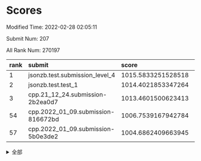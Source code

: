 # Scores

Modified Time: 2022-02-28 02:05:11

Submit Num: 207

All Rank Num: 270197

| rank |               submit               |       score        |       sigma        | pk_num |
| :--- | :--------------------------------- | :----------------- | :----------------- | :----- |
| 1    | jsonzb.test.submission_level_4     | 1015.5833251528518 | 0.8261335648129381 | 5224   |
| 2    | jsonzb.test.test_1                 | 1014.4021853347264 | 0.867843588718212  | 5223   |
| 3    | cpp.21_12_24.submission-2b2ea0d7   | 1013.4601500623413 | 0.8087575006375771 | 5220   |
| 54   | cpp.2022_01_09.submission-816672bd | 1006.7539167942784 | 0.7182192028695459 | 5226   |
| 57   | cpp.2022_01_09.submission-5b0e3de2 | 1004.6862409663945 | 0.7253508496856228 | 5223   |


<details>
<summary>全部</summary>

| rank |                 submit                 |       score        |       sigma        | pk_num |
| :--- | :------------------------------------- | :----------------- | :----------------- | :----- |
| 1    | jsonzb.test.submission_level_4         | 1015.5833251528518 | 0.8261335648129381 | 5224   |
| 2    | jsonzb.test.test_1                     | 1014.4021853347264 | 0.867843588718212  | 5223   |
| 3    | cpp.21_12_24.submission-2b2ea0d7       | 1013.4601500623413 | 0.8087575006375771 | 5220   |
| 4    | gobigger.level_3.submission_level_3_3  | 1011.2287428363427 | 0.7621020941228799 | 5220   |
| 5    | gobigger.level_3.submission_level_3_15 | 1011.1538917117972 | 0.772514463162948  | 5221   |
| 6    | gobigger.level_3.submission_level_3_22 | 1011.1373547989614 | 0.75480287815721   | 5224   |
| 7    | gobigger.level_3.submission_level_3_36 | 1011.1334286991945 | 0.7694952015445048 | 5218   |
| 8    | gobigger.level_3.submission_level_3_19 | 1011.0505409734528 | 0.752461111800113  | 5224   |
| 9    | gobigger.level_3.submission_level_3_5  | 1010.8577102284726 | 0.7546655592584625 | 5227   |
| 10   | gobigger.level_3.submission_level_3_45 | 1010.832997537744  | 0.7695498628367227 | 5223   |
| 11   | gobigger.level_3.submission_level_3_12 | 1010.7883832414157 | 0.7743154342795798 | 5219   |
| 12   | gobigger.level_3.submission_level_3_27 | 1010.7779063416837 | 0.7614814904294631 | 5218   |
| 13   | gobigger.level_3.submission_level_3_31 | 1010.7227431277109 | 0.7893680983322139 | 5223   |
| 14   | gobigger.level_3.submission_level_3_42 | 1010.6257212018365 | 0.7490277120560681 | 5222   |
| 15   | gobigger.level_3.submission_level_3_18 | 1010.5967347417725 | 0.7819398302670362 | 5224   |
| 16   | gobigger.level_3.submission_level_3_41 | 1010.5638148956572 | 0.7599651319274042 | 5219   |
| 17   | gobigger.level_3.submission_level_3_47 | 1010.5282825485535 | 0.7558972327505901 | 5219   |
| 18   | gobigger.level_3.submission_level_3_0  | 1010.4902441725585 | 0.7347118875486175 | 5223   |
| 19   | gobigger.level_3.submission_level_3_7  | 1010.4335273475738 | 0.7556408323848907 | 5225   |
| 20   | gobigger.level_3.submission_level_3_38 | 1010.3970405439944 | 0.749948538149585  | 5223   |
| 21   | gobigger.level_3.submission_level_3_25 | 1010.3194081010296 | 0.7744997624186662 | 5220   |
| 22   | gobigger.level_3.submission_level_3_34 | 1010.28199853259   | 0.7384298545989496 | 5222   |
| 23   | gobigger.level_3.submission_level_3_26 | 1010.220719628628  | 0.7605441531959103 | 5220   |
| 24   | gobigger.level_3.submission_level_3_28 | 1010.2150816377995 | 0.757752927240822  | 5218   |
| 25   | gobigger.level_3.submission_level_3_40 | 1010.1637036844952 | 0.7707717395928516 | 5221   |
| 26   | gobigger.level_3.submission_level_3_48 | 1010.0272872861226 | 0.7571062569821059 | 5220   |
| 27   | gobigger.level_3.submission_level_3_39 | 1010.0117517111064 | 0.7451960150135066 | 5226   |
| 28   | gobigger.level_3.submission_level_3_2  | 1009.9917833854162 | 0.756101703437714  | 5221   |
| 29   | gobigger.level_3.submission_level_3_10 | 1009.9125188918142 | 0.75202296090091   | 5220   |
| 30   | gobigger.level_3.submission_level_3_4  | 1009.832056657987  | 0.7565369822537636 | 5220   |
| 31   | gobigger.level_3.submission_level_3_14 | 1009.7890693343994 | 0.7638056523874761 | 5224   |
| 32   | gobigger.level_3.submission_level_3_30 | 1009.7704815526362 | 0.7456947064428867 | 5222   |
| 33   | gobigger.level_3.submission_level_3_29 | 1009.7684860962544 | 0.747886980313329  | 5218   |
| 34   | gobigger.level_3.submission_level_3_49 | 1009.7637479643795 | 0.7572837945624311 | 5225   |
| 35   | gobigger.level_3.submission_level_3_23 | 1009.7602644676493 | 0.7528155758620039 | 5222   |
| 36   | gobigger.level_3.submission_level_3_6  | 1009.7474025426894 | 0.7555375451563155 | 5218   |
| 37   | gobigger.level_3.submission_level_3_24 | 1009.6190563664167 | 0.751315051558279  | 5219   |
| 38   | gobigger.level_3.submission_level_3_44 | 1009.5597773308773 | 0.7472972322006808 | 5225   |
| 39   | gobigger.level_3.submission_level_3_37 | 1009.5147397455073 | 0.7473399736714329 | 5225   |
| 40   | gobigger.level_3.submission_level_3_33 | 1009.4591591533124 | 0.7690848299231551 | 5221   |
| 41   | gobigger.level_3.submission_level_3_1  | 1009.4165473969015 | 0.7697396075090152 | 5222   |
| 42   | gobigger.level_3.submission_level_3_8  | 1009.400707627685  | 0.7581002376667871 | 5227   |
| 43   | gobigger.level_3.submission_level_3_17 | 1009.303976324911  | 0.7434193785440572 | 5222   |
| 44   | gobigger.level_3.submission_level_3_46 | 1009.2529272360613 | 0.7537814472483816 | 5220   |
| 45   | gobigger.level_3.submission_level_3_16 | 1009.1813935447644 | 0.7549951979100232 | 5223   |
| 46   | gobigger.level_3.submission_level_3_35 | 1008.9374031211474 | 0.7467753628845997 | 5220   |
| 47   | gobigger.level_3.submission_level_3_21 | 1008.8717529197407 | 0.7502006543861226 | 5217   |
| 48   | gobigger.level_3.submission_level_3_43 | 1008.8624844479883 | 0.7434361899068658 | 5222   |
| 49   | gobigger.level_3.submission_level_3_32 | 1008.7792328001352 | 0.7511502451943662 | 5224   |
| 50   | gobigger.level_3.submission_level_3_20 | 1008.4442696834418 | 0.7273361603512247 | 5221   |
| 51   | gobigger.level_3.submission_level_3_11 | 1008.2272254903575 | 0.7238666739377738 | 5225   |
| 52   | gobigger.level_3.submission_level_3_9  | 1008.202311865717  | 0.7300228761906326 | 5222   |
| 53   | gobigger.level_3.submission_level_3_13 | 1007.840318735011  | 0.7441614903894068 | 5218   |
| 54   | cpp.2022_01_09.submission-816672bd     | 1006.7539167942784 | 0.7182192028695459 | 5226   |
| 55   | gobigger.level_1.submission_level_1_17 | 1005.4448157359906 | 0.7368919104759263 | 5214   |
| 56   | gobigger.level_1.submission_level_1_14 | 1004.7005842782318 | 0.7225533916895277 | 5227   |
| 57   | cpp.2022_01_09.submission-5b0e3de2     | 1004.6862409663945 | 0.7253508496856228 | 5223   |
| 58   | gobigger.level_1.submission_level_1_24 | 1004.6685238484453 | 0.715062615199052  | 5222   |
| 59   | gobigger.level_1.submission_level_1_11 | 1004.4938609503845 | 0.724927752187084  | 5222   |
| 60   | gobigger.level_1.submission_level_1_35 | 1004.4011375590521 | 0.7277190881351729 | 5216   |
| 61   | gobigger.level_1.submission_level_1_39 | 1004.3838611075719 | 0.7251048970353762 | 5218   |
| 62   | gobigger.level_1.submission_level_1_32 | 1004.3177387713295 | 0.7317069064810389 | 5219   |
| 63   | gobigger.level_1.submission_level_1_0  | 1004.2089138532532 | 0.7206811054346606 | 5218   |
| 64   | gobigger.level_1.submission_level_1_10 | 1004.0845034298297 | 0.7200131285886527 | 5219   |
| 65   | gobigger.level_1.submission_level_1_30 | 1003.9826732454628 | 0.7193818800722532 | 5222   |
| 66   | gobigger.level_1.submission_level_1_26 | 1003.9733744089232 | 0.7085425096847727 | 5222   |
| 67   | gobigger.level_1.submission_level_1_45 | 1003.9475351382129 | 0.718454492565508  | 5221   |
| 68   | gobigger.level_1.submission_level_1_37 | 1003.8915647072429 | 0.7131767973216975 | 5227   |
| 69   | gobigger.level_1.submission_level_1_13 | 1003.8765833324426 | 0.7247827666439911 | 5225   |
| 70   | gobigger.level_1.submission_level_1_41 | 1003.8620301241001 | 0.7177856415603447 | 5222   |
| 71   | gobigger.level_1.submission_level_1_38 | 1003.811876031672  | 0.7176489010878988 | 5225   |
| 72   | gobigger.level_1.submission_level_1_19 | 1003.7785596197693 | 0.73818126814786   | 5221   |
| 73   | gobigger.level_1.submission_level_1_48 | 1003.7160296990478 | 0.7113281407023349 | 5220   |
| 74   | gobigger.level_1.submission_level_1_40 | 1003.6832302991612 | 0.7241367929126473 | 5216   |
| 75   | gobigger.level_1.submission_level_1_42 | 1003.5312407309974 | 0.7155016047945877 | 5218   |
| 76   | gobigger.level_1.submission_level_1_8  | 1003.5274352400941 | 0.722795272738707  | 5224   |
| 77   | gobigger.level_1.submission_level_1_49 | 1003.3803610363082 | 0.7205131515069516 | 5219   |
| 78   | gobigger.level_1.submission_level_1_47 | 1003.3739000410546 | 0.7134628225049465 | 5226   |
| 79   | gobigger.level_1.submission_level_1_27 | 1003.2369198419681 | 0.7071316637501635 | 5225   |
| 80   | gobigger.level_1.submission_level_1_18 | 1003.1940882693173 | 0.7186612469058664 | 5228   |
| 81   | gobigger.level_1.submission_level_1_43 | 1003.187817854234  | 0.7326428371890404 | 5220   |
| 82   | gobigger.level_1.submission_level_1_44 | 1003.1441230592148 | 0.7201414424846359 | 5218   |
| 83   | gobigger.level_1.submission_level_1_5  | 1003.1404046062883 | 0.7235596005948047 | 5216   |
| 84   | gobigger.level_1.submission_level_1_3  | 1003.0713133788972 | 0.7154480102106077 | 5223   |
| 85   | gobigger.level_1.submission_level_1_15 | 1003.0610169888985 | 0.7266066934559372 | 5220   |
| 86   | gobigger.level_1.submission_level_1_28 | 1003.0255348670787 | 0.7277058259870685 | 5226   |
| 87   | gobigger.level_1.submission_level_1_34 | 1002.9976492086714 | 0.7144013621009916 | 5225   |
| 88   | gobigger.level_1.submission_level_1_1  | 1002.9828193376754 | 0.7219357066910514 | 5225   |
| 89   | gobigger.level_1.submission_level_1_9  | 1002.9577725202388 | 0.7322401205497011 | 5224   |
| 90   | gobigger.level_1.submission_level_1_25 | 1002.9568838448226 | 0.703163384252056  | 5222   |
| 91   | gobigger.level_1.submission_level_1_2  | 1002.9407890578508 | 0.720483040796512  | 5222   |
| 92   | gobigger.level_1.submission_level_1_33 | 1002.9078185230139 | 0.7050689968827607 | 5230   |
| 93   | gobigger.level_1.submission_level_1_21 | 1002.8889662476732 | 0.7162287964522561 | 5224   |
| 94   | gobigger.level_1.submission_level_1_12 | 1002.8684397687039 | 0.7171436566531433 | 5223   |
| 95   | gobigger.level_1.submission_level_1_29 | 1002.8291720122073 | 0.7200000180915479 | 5228   |
| 96   | gobigger.level_1.submission_level_1_31 | 1002.800570042424  | 0.719702638288127  | 5219   |
| 97   | gobigger.level_1.submission_level_1_16 | 1002.7831947890687 | 0.7131483593728709 | 5216   |
| 98   | gobigger.level_1.submission_level_1_7  | 1002.5506232710529 | 0.7114484361813177 | 5218   |
| 99   | gobigger.level_1.submission_level_1_46 | 1002.4840597529784 | 0.7188311647454814 | 5222   |
| 100  | gobigger.level_1.submission_level_1_36 | 1002.4146450511819 | 0.7152105060279175 | 5220   |
| 101  | gobigger.level_1.submission_level_1_23 | 1002.3898830331453 | 0.7218559401312988 | 5224   |
| 102  | gobigger.level_1.submission_level_1_6  | 1002.346185298615  | 0.710158053655139  | 5217   |
| 103  | gobigger.level_1.submission_level_1_4  | 1002.0641386649381 | 0.727578254707194  | 5224   |
| 104  | gobigger.level_1.submission_level_1_22 | 1002.035118867252  | 0.7114159120022473 | 5214   |
| 105  | gobigger.level_1.submission_level_1_20 | 1001.8615085412812 | 0.7112059280149287 | 5220   |
| 106  | gobigger.random.submission_random_1    | 997.3996109004546  | 0.7076722513111204 | 5224   |
| 107  | gobigger.random.submission_random_5    | 997.1408968307126  | 0.7056615482568414 | 5221   |
| 108  | gobigger.random.submission_random_45   | 996.9720739897795  | 0.7028218935651699 | 5215   |
| 109  | gobigger.random.submission_random_48   | 996.9116024406212  | 0.71088795966598   | 5225   |
| 110  | gobigger.random.submission_random_9    | 996.8610426237984  | 0.7255307969409783 | 5222   |
| 111  | gobigger.random.submission_random_18   | 996.8517359875079  | 0.7200648660760097 | 5222   |
| 112  | gobigger.random.submission_random_20   | 996.5479806973308  | 0.7114095819921832 | 5220   |
| 113  | gobigger.random.submission_random_23   | 996.4844357076059  | 0.7049010671828084 | 5220   |
| 114  | gobigger.random.submission_random_12   | 996.4256070753246  | 0.7151286803794676 | 5222   |
| 115  | gobigger.random.submission_random_35   | 996.3806357054935  | 0.7050298408056789 | 5222   |
| 116  | gobigger.random.submission_random_19   | 996.2880939295269  | 0.7202148104053737 | 5221   |
| 117  | gobigger.random.submission_random_4    | 996.2273141786468  | 0.7131888412641946 | 5215   |
| 118  | gobigger.random.submission_random_47   | 996.2125920782279  | 0.6985930254088968 | 5221   |
| 119  | gobigger.random.submission_random_24   | 996.1595652409952  | 0.7058532492988102 | 5226   |
| 120  | gobigger.random.submission_random_34   | 996.147040187173   | 0.7197485768862807 | 5218   |
| 121  | gobigger.random.submission_random_21   | 996.1447874107735  | 0.7098113220292338 | 5226   |
| 122  | gobigger.random.submission_random_17   | 996.1140198161233  | 0.7174499259253853 | 5225   |
| 123  | gobigger.random.submission_random_42   | 996.0946946468605  | 0.7055143742257954 | 5217   |
| 124  | gobigger.random.submission_random_39   | 996.029454171546   | 0.7033785837039295 | 5219   |
| 125  | gobigger.random.submission_random_10   | 995.9816607438427  | 0.7213187286070543 | 5221   |
| 126  | gobigger.random.submission_random_40   | 995.9724997905199  | 0.7208931754140114 | 5225   |
| 127  | gobigger.random.submission_random_28   | 995.9462463720898  | 0.7027885940928789 | 5216   |
| 128  | gobigger.random.submission_random_37   | 995.9177798372494  | 0.7075015055823062 | 5220   |
| 129  | gobigger.random.submission_random_32   | 995.9129635528685  | 0.7148099228273627 | 5221   |
| 130  | gobigger.random.submission_random_3    | 995.8906227003122  | 0.7002856723492522 | 5221   |
| 131  | gobigger.random.submission_random_25   | 995.8741821281346  | 0.711833438825005  | 5222   |
| 132  | gobigger.random.submission_random_27   | 995.8702255281968  | 0.6938897266680137 | 5222   |
| 133  | gobigger.random.submission_random_2    | 995.8430099290123  | 0.7136161802173737 | 5222   |
| 134  | gobigger.random.submission_random_13   | 995.8144803361979  | 0.7119761091496137 | 5219   |
| 135  | gobigger.random.submission_random_43   | 995.7843112026108  | 0.7031938072300749 | 5225   |
| 136  | gobigger.random.submission_random_41   | 995.7517871275651  | 0.7100907488540741 | 5219   |
| 137  | gobigger.random.submission_random_29   | 995.7336213987231  | 0.7190249480729604 | 5222   |
| 138  | gobigger.random.submission_random_49   | 995.7288416110035  | 0.7079165193473604 | 5218   |
| 139  | gobigger.random.submission_random_44   | 995.6625744942797  | 0.716275606093454  | 5221   |
| 140  | gobigger.random.submission_random_0    | 995.6421393256632  | 0.6953391676007328 | 5217   |
| 141  | gobigger.random.submission_random_30   | 995.6311360704436  | 0.7292190604164703 | 5224   |
| 142  | gobigger.random.submission_random_38   | 995.5655511044034  | 0.7028885102359329 | 5219   |
| 143  | gobigger.random.submission_random_33   | 995.4670911905663  | 0.7063376648532551 | 5221   |
| 144  | gobigger.random.submission_random_15   | 995.4250786544794  | 0.7222505663799079 | 5219   |
| 145  | gobigger.random.submission_random_26   | 995.2677720862047  | 0.7159988595092271 | 5220   |
| 146  | gobigger.random.submission_random_11   | 995.2445281941242  | 0.7070713722846006 | 5221   |
| 147  | gobigger.random.submission_random_31   | 995.2273901785331  | 0.717430840743212  | 5223   |
| 148  | gobigger.random.submission_random_36   | 995.1753185994838  | 0.7171437401576827 | 5215   |
| 149  | gobigger.random.submission_random_7    | 995.1445478172055  | 0.6997421824532551 | 5219   |
| 150  | gobigger.random.submission_random_14   | 995.0881761345868  | 0.726451927613053  | 5218   |
| 151  | gobigger.random.submission_random_8    | 995.0555983802891  | 0.71427810500377   | 5220   |
| 152  | gobigger.random.submission_random_6    | 995.0516304769918  | 0.7267367416860475 | 5221   |
| 153  | gobigger.random.submission_random_46   | 995.0428798526993  | 0.7016499719751784 | 5221   |
| 154  | gobigger.random.submission_random_16   | 994.8924073289921  | 0.7075303993156838 | 5222   |
| 155  | gobigger.random.submission_random_22   | 994.8331676545732  | 0.7365996159747927 | 5218   |
| 156  | gobigger.level_2.submission_level_2_24 | 994.3363124384088  | 0.7431448149232267 | 5223   |
| 157  | gobigger.level_2.submission_level_2_37 | 994.0311171133525  | 0.7227990079396012 | 5218   |
| 158  | gobigger.level_2.submission_level_2_19 | 993.7191844584314  | 0.7397790869233921 | 5225   |
| 159  | gobigger.level_2.submission_level_2_40 | 993.5409825290566  | 0.7244902032298466 | 5220   |
| 160  | gobigger.level_2.submission_level_2_23 | 993.3779448541826  | 0.7353662711906097 | 5223   |
| 161  | gobigger.level_2.submission_level_2_13 | 993.3375251744486  | 0.723666134827191  | 5219   |
| 162  | gobigger.level_2.submission_level_2_48 | 993.3260369963125  | 0.7380625404372297 | 5225   |
| 163  | gobigger.level_2.submission_level_2_12 | 993.2539553145804  | 0.7385049725078083 | 5220   |
| 164  | gobigger.level_2.submission_level_2_4  | 993.1970223110569  | 0.7583972744101906 | 5218   |
| 165  | gobigger.level_2.submission_level_2_44 | 993.1563403344536  | 0.7509857757845703 | 5220   |
| 166  | gobigger.level_2.submission_level_2_11 | 992.9781629241581  | 0.7384830533377226 | 5222   |
| 167  | gobigger.level_2.submission_level_2_31 | 992.9317003927985  | 0.7402079320617707 | 5225   |
| 168  | gobigger.level_2.submission_level_2_30 | 992.8020859600631  | 0.7318227337560509 | 5219   |
| 169  | gobigger.level_2.submission_level_2_27 | 992.770075472409   | 0.7369952778329963 | 5225   |
| 170  | gobigger.level_2.submission_level_2_21 | 992.6139748050173  | 0.7471621191459924 | 5221   |
| 171  | gobigger.level_2.submission_level_2_33 | 992.6116877164266  | 0.7523445350909352 | 5217   |
| 172  | gobigger.level_2.submission_level_2_39 | 992.55504705139    | 0.7499183288675567 | 5222   |
| 173  | gobigger.level_2.submission_level_2_42 | 992.3358161306369  | 0.7223119986536544 | 5216   |
| 174  | gobigger.level_2.submission_level_2_43 | 992.3049662237233  | 0.7323941825410618 | 5217   |
| 175  | gobigger.level_2.submission_level_2_25 | 992.2272595576982  | 0.7391561328526599 | 5219   |
| 176  | gobigger.level_2.submission_level_2_34 | 992.1812173283506  | 0.7580648374554573 | 5225   |
| 177  | gobigger.level_2.submission_level_2_0  | 992.1616560778333  | 0.747910130746664  | 5222   |
| 178  | gobigger.level_2.submission_level_2_41 | 992.1102134077498  | 0.7371995073587471 | 5222   |
| 179  | gobigger.level_2.submission_level_2_2  | 992.086058372126   | 0.7682295023285121 | 5221   |
| 180  | gobigger.level_2.submission_level_2_46 | 991.972699349764   | 0.7580370262458782 | 5222   |
| 181  | gobigger.level_2.submission_level_2_5  | 991.9708602085818  | 0.7549678627603706 | 5216   |
| 182  | gobigger.level_2.submission_level_2_8  | 991.8734675292757  | 0.7412371734773794 | 5218   |
| 183  | gobigger.level_2.submission_level_2_1  | 991.8061527344516  | 0.7592404517863284 | 5214   |
| 184  | gobigger.level_2.submission_level_2_20 | 991.7915225023193  | 0.7500402695516304 | 5220   |
| 185  | gobigger.level_2.submission_level_2_49 | 991.7678013111498  | 0.7439043565210818 | 5219   |
| 186  | gobigger.level_2.submission_level_2_45 | 991.7356630913144  | 0.741152452208013  | 5215   |
| 187  | gobigger.level_2.submission_level_2_15 | 991.7274155827953  | 0.7393237877151102 | 5222   |
| 188  | gobigger.level_2.submission_level_2_38 | 991.7220783879803  | 0.7426509377459091 | 5219   |
| 189  | gobigger.level_2.submission_level_2_9  | 991.7135476715038  | 0.7560535879239987 | 5224   |
| 190  | gobigger.level_2.submission_level_2_18 | 991.7044066877263  | 0.7376378969453578 | 5222   |
| 191  | gobigger.level_2.submission_level_2_35 | 991.5624324777488  | 0.7462328857486075 | 5222   |
| 192  | gobigger.level_2.submission_level_2_29 | 991.489061548924   | 0.7470707255749223 | 5230   |
| 193  | gobigger.level_2.submission_level_2_17 | 991.4037965329743  | 0.7515579700841929 | 5224   |
| 194  | gobigger.level_2.submission_level_2_26 | 991.2138294910582  | 0.7648810007746235 | 5222   |
| 195  | gobigger.level_2.submission_level_2_28 | 991.1847537168628  | 0.7735715730164175 | 5221   |
| 196  | gobigger.level_2.submission_level_2_22 | 991.1084604983686  | 0.7490857557175017 | 5225   |
| 197  | gobigger.level_2.submission_level_2_14 | 991.0474646223985  | 0.748658086877043  | 5216   |
| 198  | gobigger.level_2.submission_level_2_32 | 991.0158311205663  | 0.758921882108518  | 5215   |
| 199  | gobigger.level_2.submission_level_2_36 | 990.8224050658997  | 0.7586345087362647 | 5215   |
| 200  | gobigger.level_2.submission_level_2_6  | 990.601538207928   | 0.7551721412462326 | 5226   |
| 201  | gobigger.level_2.submission_level_2_10 | 990.4536195768513  | 0.7634457923260682 | 5221   |
| 202  | gobigger.level_2.submission_level_2_16 | 990.3684749906654  | 0.7693586263491932 | 5221   |
| 203  | gobigger.level_2.submission_level_2_7  | 990.1698176626538  | 0.7546025921158257 | 5220   |
| 204  | gobigger.level_2.submission_level_2_3  | 989.8713461753221  | 0.775319101969188  | 5222   |
| 205  | gobigger.level_2.submission_level_2_47 | 988.9192412637378  | 0.7822678196491865 | 5224   |
| 206  | gobigger.none.submission_none_0        | 977.015807001749   | 1.31677702139326   | 5227   |
| 207  | gobigger.none.submission_none_1        | 974.9790347094595  | 1.535437259670407  | 5218   |

</details>